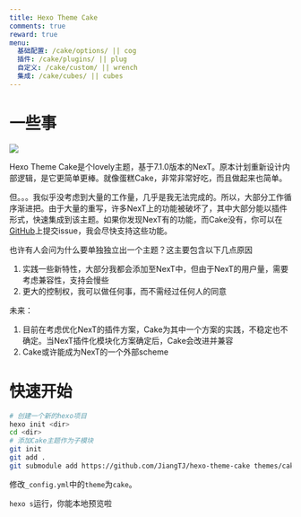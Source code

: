```yaml
---
title: Hexo Theme Cake
comments: true
reward: true
menu:
  基础配置: /cake/options/ || cog 
  插件: /cake/plugins/ || plug 
  自定义: /cake/custom/ || wrench 
  集成: /cake/cubes/ || cubes 
---
```


# 一些事

![](/cake/images/t1.png)

Hexo Theme Cake是个lovely主题，基于7.1.0版本的NexT。原本计划重新设计内部逻辑，是它更简单更棒。就像蛋糕Cake，非常非常好吃，而且做起来也简单。

但。。。我似乎没考虑到大量的工作量，几乎是我无法完成的。所以，大部分工作循序渐进把。由于大量的重写，许多NexT上的功能被破坏了，其中大部分能以插件形式，快速集成到该主题。如果你发现NexT有的功能，而Cake没有，你可以在[GitHub](https://github.com/JiangTJ/hexo-theme-cake)上提交issue，我会尽快支持这些功能。

也许有人会问为什么要单独独立出一个主题？这主要包含以下几点原因
1. 实践一些新特性，大部分我都会添加至NexT中，但由于NexT的用户量，需要考虑兼容性，支持会慢些
2. 更大的控制权，我可以做任何事，而不需经过任何人的同意

未来：
1. 目前在考虑优化NexT的插件方案，Cake为其中一个方案的实践，不稳定也不确定。当NexT插件化模块化方案确定后，Cake会改进并兼容
2. Cake或许能成为NexT的一个外部scheme

# 快速开始

```bash
# 创建一个新的hexo项目
hexo init <dir>
cd <dir>
# 添加Cake主题作为子模块
git init
git add .
git submodule add https://github.com/JiangTJ/hexo-theme-cake themes/cake
```

修改`_config.yml`中的`theme`为`cake`。

`hexo s`运行，你能本地预览啦

